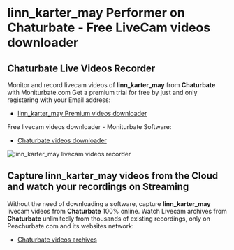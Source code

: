 # linn_karter_may Performer on Chaturbate - Free LiveCam videos downloader

## Chaturbate Live Videos Recorder

Monitor and record livecam videos of **linn_karter_may** from **Chaturbate** with Moniturbate.com
Get a premium trial for free by just and only registering with your Email address:
* [linn_karter_may Premium videos downloader](https://moniturbate.com/request-demo-licence-key.html)

Free livecam videos downloader - Moniturbate Software:
* [Chaturbate videos downloader](https://moniturbate.com/moniturbate-download-software.html)

![linn_karter_may livecam videos recorder](https://peachurnet.com/templates/moniturbate-software.png)


## Capture linn_karter_may videos from the Cloud and watch your recordings on Streaming

Without the need of downloading a software, capture **linn_karter_may** livecam videos from **Chaturbate** 100% online.
Watch Livecam archives from **Chaturbate** unlimitedly from thousands of existing recordings, only on Peachurbate.com and its websites network:
* [Chaturbate videos archives](https://peachurnet.com/)